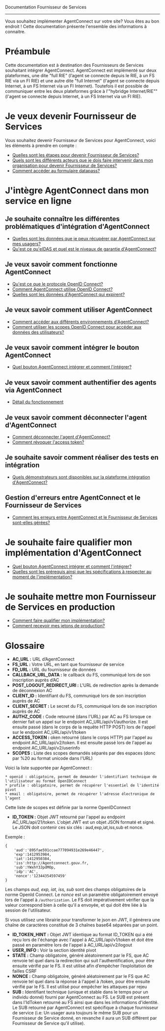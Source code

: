 
Documentation Fournisseur de Services

---

Vous souhaitez implémenter AgentConnect sur votre site? Vous êtes au bon endroit ! Cette documentation présente l'ensemble des informations à connaitre.

# Préambule

Cette documentation est à destination des Fournisseurs de Services souhaitant intégrer AgentConnect. 
AgentConnect est implémenté sur deux plateformes, une dite "full RIE" (l’agent se connecte depuis le RIE, à un FS RIE via un FI RIE) et une autre dite "full Internet" (l'agent se connecte depuis Internet, à un FS Internet via un FI Internet).
Toutefois il est possible de communiquer entre les deux plateformes grâce à l'"hybridge Internet/RIE"" (l'agent se connecte depuis Internet, à un FS Internet via un FI RIE).

# Je veux devenir Fournisseur de Services 

Vous souhaitez devenir Fournisseur de Services pour AgentConnect, voici les éléments à prendre en compte : 

- [Quelles sont les étapes pour devenir Fournisseur de Services?](pilotage_fca/pilotage_fca_etapes.md)
- [Quels sont les différents acteurs que je dois faire intervenir dans mon organisation pour devenir Fournisseur de Services?](pilotage_fca/pilotage_fca_demarches_acteurs.md)
- [Comment accéder au formulaire datapass?](pilotage_fca/datapass.md)

# J'intègre AgentConnect dans mon service en ligne

## Je souhaite connaître les différentes problématiques d'intégration d'AgentConnect

- [Quelles sont les données que je peux récupérer par AgentConnect sur mes usagers?](projet_fca/projet_fca_donnees.md)
- [Qu'est ce qu'eIDAS et quel est le niveaux de garantie d'AgentConnect?](projet_fca/projet_fca_niveau_eidas.md)

## Je veux savoir comment fonctionne AgentConnect

- [Qu'est ce que le protocole OpenID Connect?](technique_fca/technique_oidc.md)
- [Comment AgentConnect utilise OpenID Connect?](technique_fca/technique_fca_oidc.md)
- [Quelles sont les données d'AgentConnect qui expirent?](technique_fca/donnees_expirent.md)

## Je veux savoir comment utiliser AgentConnect

- [Comment accéder aux différents environnements d'AgentConnect?](technique_fca/technique_fca_env.md)
- [Comment utiliser les scopes OpenID Connect pour accéder aux données des utilisateurs? ](technique_fca/technique_fca_scope.md)

## Je veux savoir comment intégrer le bouton AgentConnect

- [Quel bouton AgentConnect intégrer et comment l'intégrer?](implementation_fca/bouton_fca.md)

## Je veux savoir comment authentifier des agents via AgentConnect

- [Détail du fonctionnement](fonctionnement_fca/details_fonctionnement.md)

## Je veux savoir comment déconnecter l'agent d'AgentConnect

- [Comment déconnecter l'agent d'AgentConnect?](deconnexion_fca/deconnexion.md)
- [Comment révoquer l'access token?](deconnexion_fca/access_token.md)

## Je souhaite savoir comment réaliser des tests en intégration

- [Quels démonstrateurs sont disponibles sur la plateforme intégration d'AgentConnect?](test_fca/test_fca_demonstrateur.md)

## Gestion d'erreurs entre AgentConnect et le Fournisseur de Services

- [Comment les erreurs entre AgentConnect et le Fournisseur de Services sont-elles gérées?](erreur_fca/gestion_erreur.md)

# Je souhaite faire qualifier mon implémentation d'AgentConnect

- [Quel bouton AgentConnect intégrer et comment l'intégrer?](implementation_fca/bouton_fca.md)
- [Quelles sont les prérequis ainsi que les spécifications à respecter au moment de l'implémentation?](implementation_fca/spec_recette_fca.md)

# Je souhaite mettre mon Fournisseur de Services en production

- [Comment faire qualifier mon implémentation?](recette_fca/recette.md)
- [Comment recevoir mes jetons de production?](recette_fca/recette_cles_prod.md)

# Glossaire


* **AC_URL :**  URL d’AgentConnect 
* **FS_URL :** Votre URL, en tant que fournisseur de service  
* **FD_URL :** URL du fournisseur de données
* **CALLBACK_URL_DATA :** le callback du FS, communiqué lors de son inscription auprès d’AC 
* **POST_LOGOUT_REDIRECT_URI :** L'URL de redirection après la demande de déconnexion AC 
* **CLIENT_ID :** Identifiant du FS, communiqué lors de son inscription auprès de AC 
* **CLIENT_SECRET :** Le secret du FS, communiqué lors de son inscription auprès de AC 
* **AUTHZ_CODE :** Code retourné (dans l'URL) par AC au FS lorsque ce dernier fait un appel sur le endpoint AC_URL/api/v1/authorize. Il est ensuite passé (dans le corps de la requête HTTP POST) lors de l'appel sur le endpoint AC_URL/api/v1/token
* **ACCESS_TOKEN :** oken retourné (dans le corps HTTP) par l'appel au endpoint AC_URL/api/v2/token. Il est ensuite passé lors de l'appel au endpoint AC_URL/api/v2/userinfo 
* **SCOPES :** Liste des scopes demandés séparés par des espaces (donc par %20 au format unicode dans l'URL)  
	
Voici la liste supportée par AgentConnect :

    * openid : obligatoire, permet de demander l'identifiant technique de l'utilisateur au format OpenIDConnect
    * profile : obligatoire, permet de récupérer l'essentiel de l'identité pivot 
    * email : obligatoire, permet de récupérer l'adresse électronique de l’agent

Cette liste de scopes est définie par la norme OpenIDConnect

* **ID_TOKEN :** Objet JWT retourné par l'appel au endpoint AC_URL/api/21/token. L'objet JWT est un objet JSON formaté et signé. Le JSON doit contenir ces six clés : aud,exp,iat,iss,sub et nonce.

Exemple :

```
{
    'aud':'895fae591ccae777094931e269e46447',
    'exp':1412953984,
    'iat':1412950384,
    'iss':http://Agentconnect.gouv.fr,
    'sub':YWxhY3JpdMOp,
    'idp':'AC',
    'nonce':'12344354597459'
}
```
Les champs *aud, exp, iat, iss, sub* sont des champs obligatoires de la norme OpenId Connect. Le *nonce* est un  paramètre obligatoirement envoyé lors de l'appel à `/authorization`. Le FS doit impérativement vérifier que la valeur correspond bien à celle qu'il a envoyée, et qui doit être liée à la session de l'utilisateur.

Si vous utilisez une librairie pour transformer le json en JWT, il génèrera une chaîne de caractères constitué de 3 chaînes base64 séparées par un point.

* **ID_TOKEN_HINT :** Objet JWT identique au format ID_TOKEN qui a été reçu lors de l'échange avec l'appel à AC_URL/api/v1/token et doit être passé en paramètre lors de l'appel à AC_URL/api/v2/logout
* **USER_INFO :**  Voir la section identité pivot
* **STATE :** Champ obligatoire, généré aléatoirement par le FS, que AC renvoie tel quel dans la redirection qui suit l'authentification, pour être ensuite vérifié par le FS. Il est utilisé afin d’empêcher l’exploitation de failles CSRF
* **NONCE :**	Champ obligatoire, généré aléatoirement par le FS que AC renvoie tel quel dans la réponse à l'appel à /token, pour être ensuite vérifié par le FS. Il est utilisé pour empêcher les attaques par rejeu
* **SUB :** Identifiant technique (unique et stable dans le temps pour un individu donné) fourni par AgentConnect au FS. Le SUB est présent dans l'IdToken retourné au FS ainsi que dans les informations d'identité. Le SUB retourné par AgentConnect est spécifique à chaque fournisseur de service (i.e: Un usager aura toujours le même SUB pour un Fournisseur de Service donné, en revanche il aura un SUB différent par Fournisseur de Service qu'il utilise).
